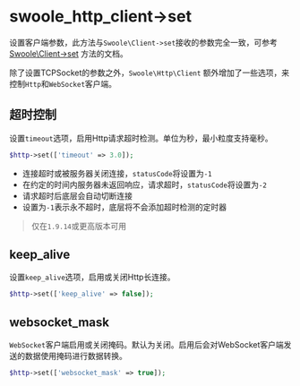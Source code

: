 # swoole_http_client->set

设置客户端参数，此方法与`Swoole\Client->set`接收的参数完全一致，可参考 [Swoole\Client->set](/wiki/page/p-client_setting.html) 方法的文档。

除了设置TCPSocket的参数之外，`Swoole\Http\Client` 额外增加了一些选项，来控制`Http`和`WebSocket`客户端。

超时控制
----
设置`timeout`选项，启用Http请求超时检测。单位为秒，最小粒度支持毫秒。
```php
$http->set(['timeout' => 3.0]);
```

* 连接超时或被服务器关闭连接，`statusCode`将设置为`-1`
* 在约定的时间内服务器未返回响应，请求超时，`statusCode`将设置为`-2`
* 请求超时后底层会自动切断连接
* 设置为`-1`表示永不超时，底层将不会添加超时检测的定时器

> 仅在`1.9.14`或更高版本可用

keep_alive
----
设置`keep_alive`选项，启用或关闭Http长连接。
```php
$http->set(['keep_alive' => false]);
```

websocket_mask
----
`WebSocket`客户端启用或关闭掩码。默认为关闭。启用后会对WebSocket客户端发送的数据使用掩码进行数据转换。
```php
$http->set(['websocket_mask' => true]);
```

